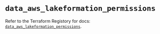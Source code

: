 # `data_aws_lakeformation_permissions`

Refer to the Terraform Registory for docs: [`data_aws_lakeformation_permissions`](https://www.terraform.io/docs/providers/aws/d/lakeformation_permissions).
